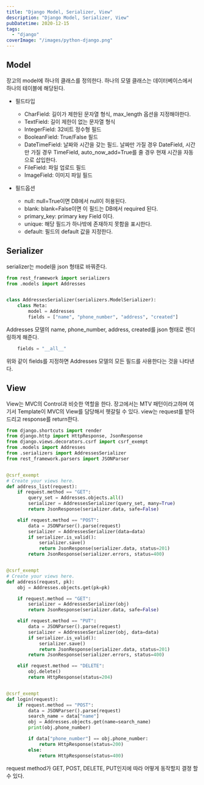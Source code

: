 ```yaml
---
title: "Django Model, Serializer, View"
description: "Django Model, Serializer, View"
pubDatetime: 2020-12-15
tags:
  - "django"
coverImage: "/images/python-django.png"
---
```


## Model

장고의 model에 하나의 클래스를 정의한다.
하나의 모델 클래스는 데이터베이스에서 하나의 테이블에 해당된다.

- 필드타입

  - CharField: 길이가 제한된 문자열 형식, max_length 옵션을 지정해야한다.
  - TextField: 길이 제한이 없는 문자열 형식
  - IntegerField: 32비트 정수형 필드
  - BooleanField: True/False 필드
  - DateTimeField: 날짜와 시간을 갖는 필드. 날짜만 가질 경우 DateField, 시간만 가질 경우 TimeField, auto_now_add=True를 줄 경우 현재 시간을 자동으로 삽입한다.
  - FileField: 파일 업로드 필드
  - ImageField: 이미지 파일 필드

- 필드옵션
  - null: null=True이면 DB에서 null이 허용된다.
  - blank: blank=False이면 이 필드는 DB에서 required 된다.
  - primary_key: primary key Field 이다.
  - unique: 해당 필드가 하나밖에 존재하지 못함을 표시한다.
  - default: 필드의 default 값을 지정한다.

## Serializer

serializer는 model을 json 형태로 바꿔준다.

```python
from rest_framework import serializers
from .models import Addresses


class AddressesSerializer(serializers.ModelSerializer):
    class Meta:
        model = Addresses
        fields = ["name", "phone_number", "address", "created"]
```

Addresses 모델의 name, phone_number, address, created를 json 형태로 렌더링하게 해준다.

```python
    fields = "__all__"
```

위와 같이 fields를 지정하면 Addresses 모델의 모든 필드를 사용한다는 것을 나타낸다.

## View

View는 MVC의 Control과 비슷한 역할을 한다.
장고에서는 MTV 패턴이라고하며 여기서 Template이 MVC의 View를 담당해서 헷갈릴 수 있다.
view는 request를 받아드리고 response를 return한다.

```python
from django.shortcuts import render
from django.http import HttpResponse, JsonResponse
from django.views.decorators.csrf import csrf_exempt
from .models import Addresses
from .serializers import AddressesSerializer
from rest_framework.parsers import JSONParser


@csrf_exempt
# Create your views here.
def address_list(request):
    if request.method == "GET":
        query_set = Addresses.objects.all()
        serializer = AddressesSerializer(query_set, many=True)
        return JsonResponse(serializer.data, safe=False)

    elif request.method == "POST":
        data = JSONParser().parse(request)
        serializer = AddressesSerializer(data=data)
        if serializer.is_valid():
            serializer.save()
            return JsonResponse(serializer.data, status=201)
        return JsonResponse(serializer.errors, status=400)


@csrf_exempt
# Create your views here.
def address(request, pk):
    obj = Addresses.objects.get(pk=pk)

    if request.method == "GET":
        serializer = AddressesSerializer(obj)
        return JsonResponse(serializer.data, safe=False)

    elif request.method == "PUT":
        data = JSONParser().parse(request)
        serializer = AddressesSerializer(obj, data=data)
        if serializer.is_valid():
            serializer.save()
            return JsonResponse(serializer.data, status=201)
        return JsonResponse(serializer.errors, status=400)

    elif request.method == "DELETE":
        obj.delete()
        return HttpResponse(status=204)


@csrf_exempt
def login(request):
    if request.method == "POST":
        data = JSONParser().parse(request)
        search_name = data["name"]
        obj = Addresses.objects.get(name=search_name)
        print(obj.phone_number)

        if data["phone_number"] == obj.phone_number:
            return HttpResponse(status=200)
        else:
            return HttpResponse(status=400)
```

request method가 GET, POST, DELETE, PUT인지에 따라 어떻게 동작할지 결졍 할 수 있다.
